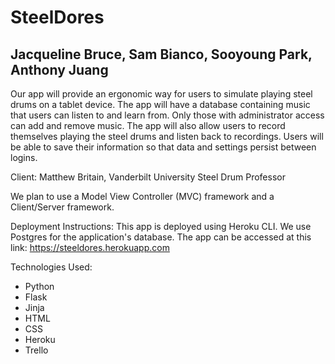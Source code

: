 # SteelDores

## Jacqueline Bruce, Sam Bianco, Sooyoung Park, Anthony Juang

Our app will provide an ergonomic way for users to simulate playing steel drums on a tablet device. The app will have a database containing music that users can listen to and learn from. Only those with administrator access can add and remove music. The app will also allow users to record themselves playing the steel drums and listen back to recordings. Users will be able to save their information so that data and settings persist between logins.

Client: Matthew Britain, Vanderbilt University Steel Drum Professor

We plan to use a Model View Controller (MVC) framework and a Client/Server framework.

Deployment Instructions: This app is deployed using Heroku CLI. We use Postgres for the application's database. The app can be accessed at this link: https://steeldores.herokuapp.com

Technologies Used:

* Python
* Flask
* Jinja
* HTML
* CSS
* Heroku
* Trello
